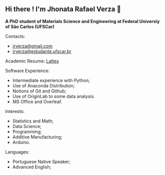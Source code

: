 ## Hi there ! I'm Jhonata Rafael Verza 👋

**A PhD student of Materials Science and Engineering at Federal Universiy of São Carlos (UFSCar)**

Contacts: 
- jrverza@gmail.com
- jrverza@estudante.ufscar.br

Academic Resume: [Lattes](http://lattes.cnpq.br/3941324607046810)
   
Software Experience:
- Intermediate experience with Python;
- Use of Anaconda Distribution;
- Notions of Git and Github;
- Use of OriginLab to some data analysis.
- MS Office and Overleaf.

Interests:
- Statistics and Math;
- Data Science;
- Programming;
- Additive Manufacturing;
- Arduino.

Languages:
- Portuguese Native Speaker;
- Advanced English;

